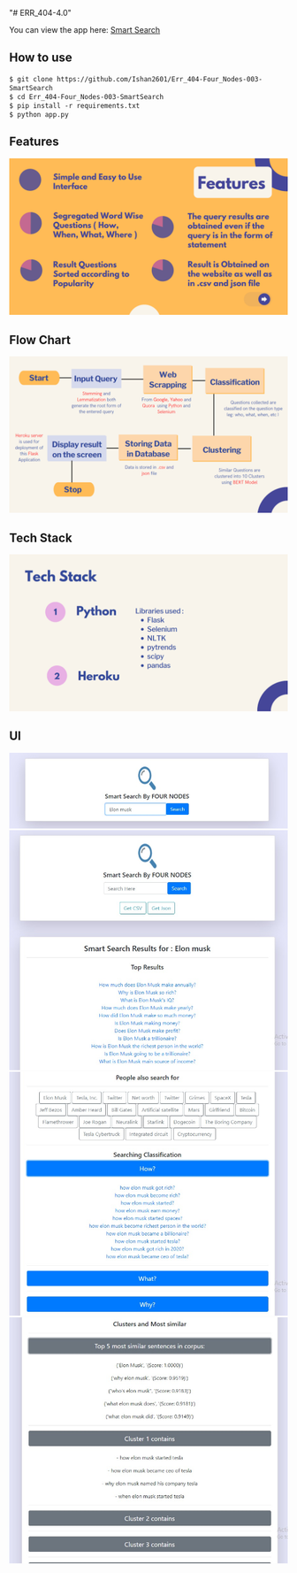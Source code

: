 "# ERR_404-4.0" 

You can view the app here: [Smart Search](https://smart-search-app.herokuapp.com/)

## How to use
```
$ git clone https://github.com/Ishan2601/Err_404-Four_Nodes-003-SmartSearch
$ cd Err_404-Four_Nodes-003-SmartSearch 
$ pip install -r requirements.txt
$ python app.py
```
## Features
![Features](assets/Features.png)<br>

## Flow Chart
![FlowChart](assets/FlowChart.png)<br>

## Tech Stack
![Tech Stack](assets/TechStack.png)<br>

## UI
![ui1](assets/ui1.jpeg)<br>
![ui2](assets/ui2.jpeg)<br>
![ui3](assets/ui3.jpeg)<br>
![ui4](assets/ui4.jpeg)<br>


